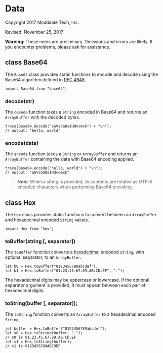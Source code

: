 # Data
Copyright 2017 Moddable Tech, Inc.

Revised: November 25, 2017

**Warning**: These notes are preliminary. Omissions and errors are likely. If you encounter problems, please ask for assistance.


## class Base64

The `Base64` class provides static functions to encode and decode using the Base64 algorithm defined in [RFC 4648](https://tools.ietf.org/html/rfc4648).

	import Base64 from "base64";

### decode(str)

The `decode` function takes a `String` encoded in Base64 and returns an `ArrayBuffer` with the decoded bytes.

	trace(Base64.decode("aGVsbG8sIHdvcmxk") + "\n");
	// output: "hello, world"

### encode(data)

The `encode` function takes a `String` or `ArrayBuffer` and returns an `ArrayBuffer` containing the data with Base64 encoding applied.

	trace(Base64.encode("hello, world") + "\n");
	// output: "aGVsbG8sIHdvcmxk"

> **Note**: When a string is provided, its contents are treated as UTF-8 encoded characters when performing Base64 encoding.

## class Hex

The `Hex` class provides static functions to convert between an `ArrayBuffer` and hexadecimal encoded `String` values.

	import Hex from "hex";

### toBuffer(string [, separator])

The `toBuffer` function converts a [hexadecimal](https://en.wikipedia.org/wiki/Hexadecimal) encoded `String`, with optional separator, to an `ArrayBuffer`.

	let b0 = Hex.toBuffer("0123456789abcdef");
	let b1 = Hex.toBuffer("01:23:45:67:89:AB:CD:EF", ":");

The hexadecimal digits may be uppercase or lowercase. If the optional separator argument is provided, it must appear between each pair of hexadecimal digits.

### toString(buffer [, separator]);

The `toString` function converts an `ArrayBuffer` to a hexadecimal encoded `String`.

	let buffer = Hex.toBuffer("0123456789abcdef");
	let s0 = Hex.toString(buffer, ".");
	// s0 is 01.23.45.67.89.AB.CD.EF
	let s1 = Hex.toString(buffer);
	// s1 is 0123456789ABCDEF

